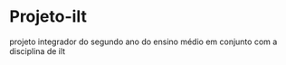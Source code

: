 # Projeto-ilt
projeto integrador do segundo ano do ensino médio em conjunto com a disciplina de ilt
